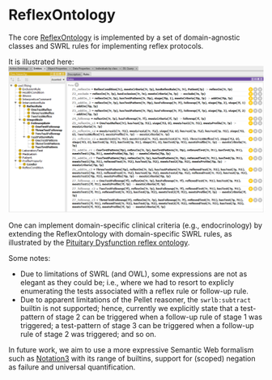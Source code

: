 # ReflexOntology

The core [ReflexOntology](https://github.com/william-vw/ReflexOntology/blob/main/reflex-ontology.owl) is implemented by a set of domain-agnostic classes and SWRL rules for implementing reflex protocols. 

It is illustrated here: ![Reflex ontology (Protege)](reflex-ontology.png "Reflex Ontology")

One can implement domain-specific clinical criteria (e.g., endocrinology) by extending the ReflexOntology with domain-specific SWRL rules, as illustrated by the [Pituitary Dysfunction reflex ontology](https://github.com/william-vw/ReflexOntology/blob/main/pituitary-reflex-ontology.owl).

Some notes:
- Due to limitations of SWRL (and OWL), some expressions are not as elegant as they could be; i.e., where we had to resort to explicly enumerating the tests associated with a reflex rule or follow-up rule.
- Due to apparent limitations of the Pellet reasoner, the `swrlb:subtract` builtin is not supported; hence, currently we explicitly state that a test-pattern of stage 2 can be triggered when a follow-up rule of stage 1 was triggered; a test-pattern of stage 3 can be triggered when a follow-up rule of stage 2 was triggered; and so on.

In future work, we aim to use a more expressive Semantic Web formalism such as <a href="https://github.com/w3c/N3">Notation3</a> with its range of builtins, support for (scoped) negation as failure and universal quantification.

